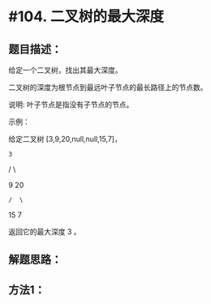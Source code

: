 #104. 二叉树的最大深度
=======================

题目描述：
--------

给定一个二叉树，找出其最大深度。

二叉树的深度为根节点到最远叶子节点的最长路径上的节点数。

说明: 叶子节点是指没有子节点的节点。

示例：

给定二叉树 [3,9,20,null,null,15,7]，

    3
    
   / \
   
  9  20
  
    /  \
    
   15   7
   
返回它的最大深度 3 。

解题思路：
----------

方法1：
------

